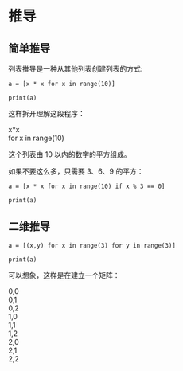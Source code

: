 # 推导

## 简单推导

列表推导是一种从其他列表创建列表的方式:

<div class="run"></div>

```python3
a = [x * x for x in range(10)]

print(a)
```

这样拆开理解这段程序：

<div class="flex flex-row gap-2">
    <div class="w-12 brick">x*x</div>
    <div class="w-36 brick">for x in range(10)</div>
</div>

这个列表由 10 以内的数字的平方组成。

如果不要这么多，只需要 3、6、9 的平方：

<div class="run"></div>

```python3
a = [x * x for x in range(10) if x % 3 == 0]

print(a)
```

## 二维推导

<div class="run"></div>

```python3
a = [(x,y) for x in range(3) for y in range(3)]

print(a)
```

可以想象，这样是在建立一个矩阵：

<div class="flex flex-col gap-2 bg-cyan-500/20 p-2 w-48 ">
    <div class="flex flex-row gap-2 justify-center">
        <div class="w-12 brick">0,0</div>
        <div class="w-12 brick">0,1</div>
        <div class="w-12 brick">0,2</div>
    </div>
    <div class="flex flex-row gap-2 justify-center">
        <div class="w-12 brick">1,0</div>
        <div class="w-12 brick">1,1</div>
        <div class="w-12 brick">1,2</div>
    </div>
    <div class="flex flex-row gap-2 justify-center">
        <div class="w-12 brick">2,0</div>
        <div class="w-12 brick">2,1</div>
        <div class="w-12 brick">2,2</div>
    </div>
</div>

<div></div>
